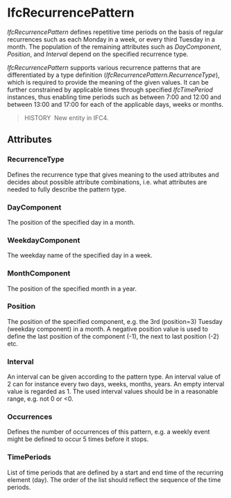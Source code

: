 # IfcRecurrencePattern

_IfcRecurrencePattern_ defines repetitive time periods on the basis of regular recurrences such as each Monday in a week, or every third Tuesday in a month. The population of the remaining attributes such as _DayComponent_, _Position_, and _Interval_ depend on the specified recurrence type.

_IfcRecurrencePattern_ supports various recurrence patterns that are differentiated by a type definition (_IfcRecurrencePattern.RecurrenceType_), which is required to provide the meaning of the given values. It can be further constrained by applicable times through specified _IfcTimePeriod_ instances, thus enabling time periods such as between 7:00 and 12:00 and between 13:00 and 17:00 for each of the applicable days, weeks or months.

> HISTORY&nbsp; New entity in IFC4.

## Attributes

### RecurrenceType
Defines the recurrence type that gives meaning to the used
    attributes and decides about possible attribute
    combinations, i.e. what attributes are needed to fully
    describe the pattern type.

### DayComponent
The position of the specified day in a month.

### WeekdayComponent
The weekday name of the specified day in a week.

### MonthComponent
The position of the specified month in a year.

### Position
The position of the specified component, e.g. the 3rd
    (position=3) Tuesday (weekday component) in a month. A
    negative position value is used to define the last position 
    of the component (-1), the next to last position (-2) etc.

### Interval
An interval can be given according to the pattern type. An
    interval value of 2 can for instance every two days, weeks,
    months, years. An empty interval value is regarded as 1. The
    used interval values should be in a reasonable range, e.g.
    not 0 or <0.

### Occurrences
Defines the number of occurrences of this pattern, e.g. a weekly 
    event might be defined to occur 5 times before it stops.

### TimePeriods
List of time periods that are defined by a start and end time
    of the recurring element (day). The order of the list should
    reflect the sequence of the time periods.
